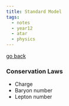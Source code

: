 ```yaml
---
title: Standard Model
tags:
  - notes
  - year12
  - atar
  - physics
---
```


[go back](12Subjects/12Physics.md)

### Conservation Laws
- Charge
- Baryon number
- Lepton number